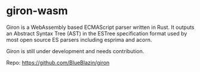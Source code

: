 # giron-wasm

Giron is a WebAssembly based ECMAScript parser written in Rust. It outputs an Abstract Syntax Tree (AST) in the ESTree specification format used by most open source ES parsers including esprima and acorn.

Giron is still under development and needs contribution.

Repo: https://github.com/BlueBlazin/giron
